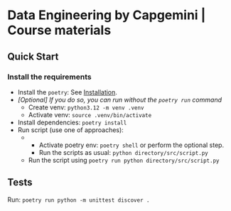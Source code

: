 # Data Engineering by Capgemini | Course materials

## Quick Start

### Install the requirements

- Install the `poetry`: See [Installation](https://python-poetry.org/docs/#installation).
- _[Optional] If you do so, you can run without the `poetry run` command_
  - Create venv: `python3.12 -m venv .venv`
  - Activate venv: `source .venv/bin/activate`
- Install dependencies: `poetry install`
- Run script (use one of approaches):
  - - Activate poetry env: `poetry shell` or perform the optional step.
    - Run the scripts as usual: `python directory/src/script.py`
  - Run the script using `poetry run python directory/src/script.py`

## Tests

Run: `poetry run python -m unittest discover . `

